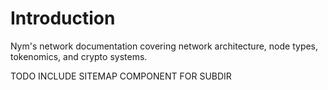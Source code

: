 # Introduction

Nym's network documentation covering network architecture, node types, tokenomics, and crypto systems.

TODO INCLUDE SITEMAP COMPONENT FOR SUBDIR
